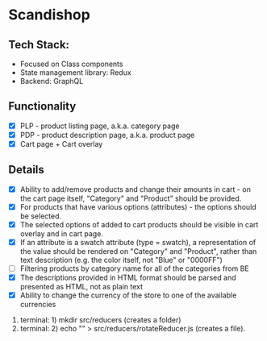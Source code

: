 # Scandishop

## Tech Stack:
- Focused on Class components
- State management library: Redux
- Backend: GraphQL

## Functionality
- [x] PLP - product listing page, a.k.a. category page
- [x] PDP - product description page, a.k.a. product page
- [x] Cart page + Cart overlay

## Details
- [x] Ability to add/remove products and change their amounts in cart - on the cart page itself, "Category" and "Product" should be provided.
- [x] For products that have various options (attributes) - the options should be selected.
- [x] The selected options of added to cart products should be visible in cart overlay and in cart page.
- [x] If an attribute is a swatch attribute (type = swatch), a representation of the value should be rendered on "Category" and "Product", rather than text description (e.g. the color itself, not "Blue" or "0000FF")
- [ ] Filtering products by category name for all of the categories from BE
- [x] The descriptions provided in HTML format should be parsed and presented as HTML, not as plain text
- [x] Ability to change the currency of the store to one of the available currencies

1. terminal: 1) mkdir src/reducers (creates a folder)  
2. terminal: 2) echo "" > src/reducers/rotateReducer.js (creates a file).